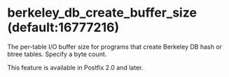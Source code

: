 # berkeley_db_create_buffer_size (default:16777216) 


The per-table I/O buffer size for programs that create Berkeley DB
hash or btree tables.  Specify a byte count.



This feature is available in Postfix 2.0 and later.




